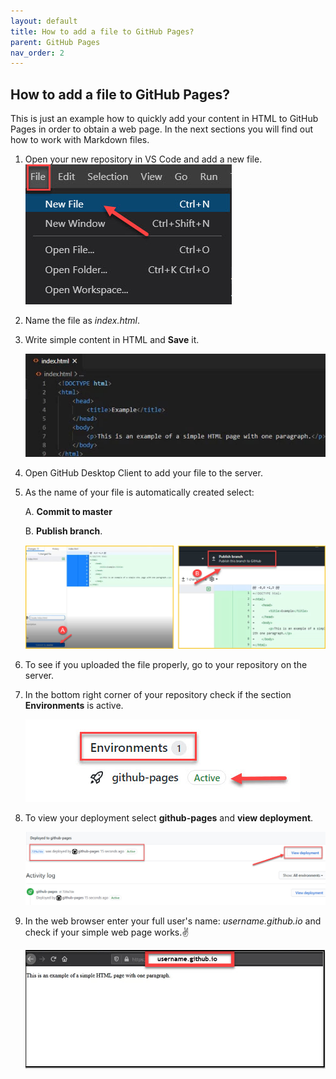 ```yaml
---
layout: default
title: How to add a file to GitHub Pages?
parent: GitHub Pages
nav_order: 2
---
```



## How to add a file to GitHub Pages?
This is just an example how to quickly add your content in HTML to GitHub Pages in order to obtain a web page. In the next sections you will find out how to work with Markdown files.
1. Open your new repository in VS Code and add a new file.
   ![S3](../../assets/images/screen_3.jpg)
2. Name the file as *index.html*.
3. Write simple content in HTML and **Save** it.

   ![S4](../../assets/images/screen_4.jpg)

4. Open GitHub Desktop Client to add your file to the server.
5. As the name of your file is automatically created select:

    A. **Commit to master**

    B. **Publish branch**.

   ![S7](../../assets/images/screen_7.jpg)

6. To see if you uploaded the file properly, go to your repository on the server.
7. In the bottom right corner of your repository check if the section **Environments** is active.

   ![S8](../../assets/images/screen_8.jpg)

8. To view your deployment select **github-pages** and **view deployment**.

   ![S9](../../assets/images/screen_9.jpg)

9. In the web browser enter your full user's name: *username.github.io* and check if your simple web page works.✌️

   ![S10](../../assets/images/screen_10.jpg)






